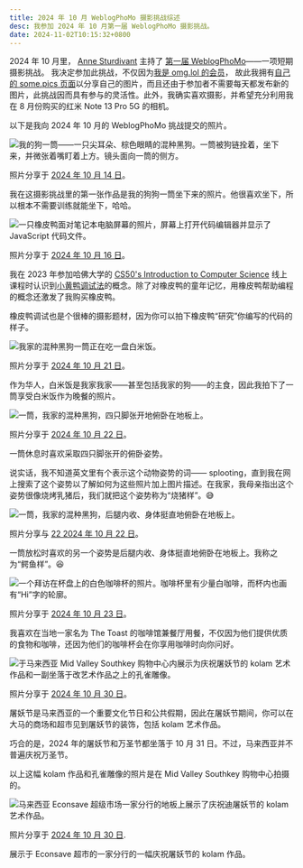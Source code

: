 ```yaml
---
title: 2024 年 10 月 WeblogPhoMo 摄影挑战综述
desc: 我参加 2024 年 10 月第一届 WeblogPhoMo 摄影挑战。
date: 2024-11-02T10:15:32+0800
---
```


2024 年 10 月里， [Anne Sturdivant](https://anniegreens.lol) 主持了 [第一届 WeblogPhoMo](https://weblogpomo.club/challenges/weblogphomo-october-2024)——一项短期摄影挑战。 我决定参加此挑战，不仅因为[我是 omg.lol 的会员](2024-10-19-omg-lol-membership-one-month-anniversary.md)， 故此我拥有[自己的 some.pics 页面](https://helenchong.some.pics/)以分享自己的图片，而且还由于参加者不需要每天都发布新的图片，此挑战因而具有参与的灵活性。此外，我确实喜欢摄影，并希望充分利用我在 8 月份购买的红米 Note 13 Pro 5G 的相机。

以下是我向 2024 年 10 月的 WeblogPhoMo 挑战提交的照片。

![我的狗一筒——一只尖耳朵、棕色眼睛的混种黑狗。一筒被狗链拴着，坐下来，并微张着嘴盯着上方。镜头面向一筒的侧方。](https://cdn.some.pics/helenchong/670c78607d4cd.jpg)

照片分享于 [2024 年 10 月 14 日](https://helenchong.some.pics/670c78607d4cd)。

我在这摄影挑战里的第一张作品是我的狗狗一筒坐下来的照片。他很喜欢坐下，所以根本不需要训练就能坐下，哈哈。

![一只橡皮鸭面对笔记本电脑屏幕的照片，屏幕上打开代码编辑器并显示了 JavaScript 代码文件。](https://cdn.some.pics/helenchong/670fb68ee21c0.jpg)

照片分享于 [2024 年 10 月 16 日](https://helenchong.some.pics/670fb68ee21c0)。

我在 2023 年参加哈佛大学的 [CS50's Introduction to Computer Science](https://www.harvardonline.harvard.edu/course/cs50-introduction-computer-science) 线上课程时认识到[小黄鸭调试法](https://zh.wikipedia.org/wiki/%E5%B0%8F%E9%BB%84%E9%B8%AD%E8%B0%83%E8%AF%95%E6%B3%95)的概念。除了对橡皮鸭的童年记忆，用橡皮鸭帮助编程的概念还激发了我购买橡皮鸭。

橡皮鸭调试也是个很棒的摄影题材，因为你可以拍下橡皮鸭“研究”你编写的代码的样子。

![我家的混种黑狗一筒正在吃一盘白米饭。](https://cdn.some.pics/helenchong/67164045a694a.jpg)

照片分享于 [2024 年 10 月 21 日](https://helenchong.some.pics/67164045a694a)。

作为华人，白米饭是我家我家——甚至包括我家的狗——的主食，因此我拍下了一筒享受白米饭作为晚餐的照片。

![一筒，我家的混种黑狗，四只脚张开地俯卧在地板上。](https://cdn.some.pics/helenchong/6717ac826ae7e.jpg)

照片分享于 [2024 年 10 月 22 日](https://helenchong.some.pics/6717ac826ae7e)。

一筒休息时喜欢采取四只脚张开的俯卧姿势。

说实话，我不知道英文里有个表示这个动物姿势的词—— splooting，直到我在网上搜索了这个姿势以了解如何为这些照片加上图片描述。在我家，我母亲指出这个姿势很像烧烤乳猪后，我们就把这个姿势称为“烧猪样”。😅

![一筒，我家的混种黑狗，后腿内收、身体挺直地俯卧在地板上。](https://cdn.some.pics/helenchong/6717aca26df7e.jpg)

照片分享与 [22 2024 年 10 月 22 日](https://helenchong.some.pics/6717aca26df7e)。

一筒放松时喜欢的另一个姿势是后腿内收、身体挺直地俯卧在地板上。我称之为“鳄鱼样”。😆

![一个拜访在杯盘上的白色咖啡杯的照片。咖啡杯里有少量白咖啡，而杯内也画有“Hi”字的轮廓。](https://cdn.some.pics/helenchong/67190207b1cad.jpg)

照片分享于 [2024 年 10 月 23 日](https://helenchong.some.pics/67190207b1cad)。

我喜欢在当地一家名为 The Toast 的咖啡馆兼餐厅用餐，不仅因为他们提供优质的食物和咖啡，还因为他们的咖啡杯会在你享用咖啡时向你问好。

![于马来西亚 Mid Valley Southkey 购物中心内展示为庆祝屠妖节的 kolam 艺术作品和一副坐落于改艺术作品之上的孔雀雕像。](https://cdn.some.pics/helenchong/6721c7d998936.jpg)

照片分享于 [2024 年 10 月 30 日](https://helenchong.some.pics/6721c7d998936)。

屠妖节是马来西亚的一个重要文化节日和公共假期，因此在屠妖节期间，你可以在大马的商场和超市见到屠妖节的装饰，包括 kolam 艺术作品。

巧合的是，2024 年的屠妖节和万圣节都坐落于 10 月 31 日。不过，马来西亚并不普遍庆祝万圣节。

以上这幅 kolam 作品和孔雀雕像的照片是在 Mid Valley Southkey 购物中心拍摄的。

![马来西亚 Econsave 超级市场一家分行的地板上展示了庆祝迪屠妖节的 kolam 艺术作品。](https://cdn.some.pics/helenchong/6721c90b3277f.jpg)

照片分享于 [2024 年 10 月 30 日](https://helenchong.some.pics/6721c90b3277f).

展示于 Econsave 超市的一家分行的一幅庆祝屠妖节的 kolam 作品。